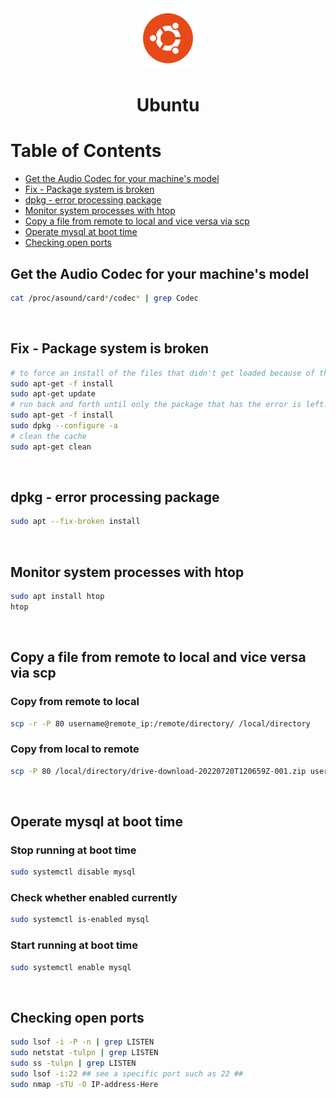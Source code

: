 <div align="center">
  <a href="https://ubuntu.com/">
    <img alt="ubuntu" src="../logos/ubuntu.png"/>
  </a>
  <h1>Ubuntu</h1>
</div>

# Table of Contents

- [Get the Audio Codec for your machine's model](#get-the-audio-codec-for-your-machine's-model)
- [Fix - Package system is broken](#fix---package-system-is-broken)
- [dpkg - error processing package](#dpkg---error-processing-package)
- [Monitor system processes with htop](#monitor-system-processes-with-htop)
- [Copy a file from remote to local and vice versa via scp](#copy-a-file-from-remote-to-local-and-vice-versa-via-scp)
- [Operate mysql at boot time](#operate-mysql-at-boot-time)
- [Checking open ports](#checking-open-ports)

## Get the Audio Codec for your machine's model

```sh
cat /proc/asound/card*/codec* | grep Codec
```

<br>

## Fix - Package system is broken

```sh
# to force an install of the files that didn't get loaded because of the error
sudo apt-get -f install
sudo apt-get update
# run back and forth until only the package that has the error is left.
sudo apt-get -f install
sudo dpkg --configure -a
# clean the cache
sudo apt-get clean
```

<br>

## dpkg - error processing package

```sh
sudo apt --fix-broken install
```

<br>

## Monitor system processes with htop

```sh
sudo apt install htop
htop
```

<br>

## Copy a file from remote to local and vice versa via scp

### Copy from remote to local

```sh
scp -r -P 80 username@remote_ip:/remote/directory/ /local/directory
```

### Copy from local to remote

```sh
scp -P 80 /local/directory/drive-download-20220720T120659Z-001.zip username@remote_ip:/remote/directory
```

<br>

## Operate mysql at boot time

### Stop running at boot time

```sh
sudo systemctl disable mysql
```

### Check whether enabled currently

```sh
sudo systemctl is-enabled mysql
```

### Start running at boot time

```sh
sudo systemctl enable mysql
```

<br>

## Checking open ports

```sh
sudo lsof -i -P -n | grep LISTEN
sudo netstat -tulpn | grep LISTEN
sudo ss -tulpn | grep LISTEN
sudo lsof -i:22 ## see a specific port such as 22 ##
sudo nmap -sTU -O IP-address-Here
```
